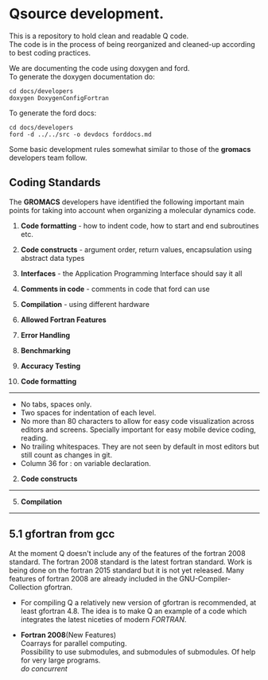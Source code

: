 Qsource development.
================================================================================

This is a repository to hold clean and readable Q code.  
The code is in the process of being reorganized and cleaned-up
according to best coding practices.  

We are documenting the code using doxygen and ford.   
To generate the doxygen documentation do:  

    cd docs/developers  
    doxygen DoxygenConfigFortran  


To generate the ford docs:  
    
    cd docs/developers  
    ford -d ../../src -o devdocs forddocs.md  


Some basic development rules somewhat similar to those of the
**gromacs** developers team follow.


Coding Standards
--------------------------------------------------------------------------------

The **GROMACS** developers have identified the following important main
points for taking into account when organizing a molecular dynamics
code.  

1.  **Code formatting** - how to indent code, how to start and end subroutines
    etc.  
2.  **Code constructs** - argument order, return values, encapsulation
    using abstract data types  
3.  **Interfaces** - the Application Programming Interface should say it
    all  
4.  **Comments in code** - comments in code that ford can use  
5.  **Compilation** - using different hardware  
6.  **Allowed Fortran Features**  
7.  **Error Handling**  
8.  **Benchmarking**  
9.  **Accuracy Testing**  


1. **Code formatting**  
--------------------------------------------------------------------------------

* No tabs, spaces only.  
* Two spaces for indentation of each level.  
* No more than 80 characters to allow for easy code visualization
  across editors and screens. Specially important for easy mobile
  device coding, reading.  
* No trailing whitespaces. They are not seen by default in most
  editors but still count as changes in git.  
* Column 36 for : on variable declaration.  


2. **Code constructs**  
--------------------------------------------------------------------------------


5. **Compilation**  
--------------------------------------------------------------------------------

5.1  gfortran from gcc
----------------------
At the moment Q doesn't include any of the features of the fortran
2008 standard. The fortran 2008 standard is the latest fortran
standard. Work is being done on the fortran 2015 standard but it is
not yet released. Many features of fortran 2008 are already included
in the GNU-Compiler-Collection gfortran.

- For compiling Q a relatively new version of gfortran is recommended,
at least  gfortran 4.8. The  idea is  to make Q  an example of  a code
which integrates the latest niceties of modern *FORTRAN*.

- **Fortran 2008**(New Features)  
Coarrays for parallel computing.  
Possibility to use submodules, and submodules of submodules. Of help
for very large programs.  
*do concurrent*  



